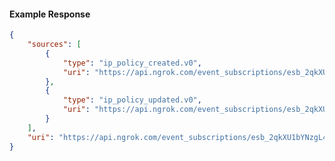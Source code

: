 <!-- Code generated for API Clients. DO NOT EDIT. -->

#### Example Response

```json
{
	"sources": [
		{
			"type": "ip_policy_created.v0",
			"uri": "https://api.ngrok.com/event_subscriptions/esb_2qkXU1bYNzgL4q752BXVFJATNTg/sources/ip_policy_created.v0"
		},
		{
			"type": "ip_policy_updated.v0",
			"uri": "https://api.ngrok.com/event_subscriptions/esb_2qkXU1bYNzgL4q752BXVFJATNTg/sources/ip_policy_updated.v0"
		}
	],
	"uri": "https://api.ngrok.com/event_subscriptions/esb_2qkXU1bYNzgL4q752BXVFJATNTg/sources"
}
```
